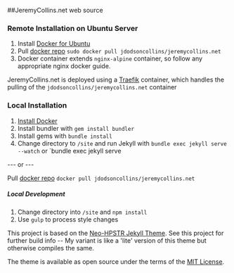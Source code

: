 ##JeremyCollins.net web source

### Remote Installation on Ubuntu Server

1. Install [Docker for Ubuntu](https://docs.docker.com/install/linux/docker-ce/ubuntu/)
2. Pull [docker repo](https://hub.docker.com/r/jdodsoncollins/jeremycollins.net/) `sudo docker pull jdodsoncollins/jeremycollins.net`
3. Docker container extends `nginx-alpine` container, so follow any appropriate nginx docker guide. 

JeremyCollins.net is deployed using a [Traefik](https://docs.traefik.io/) container, which handles the pulling of the `jdodsoncollins/jeremycollins.net` container


### Local Installation

1. [Install Docker](https://docs.docker.com/install/)
2. Install bundler with `gem install bundler`
3. Install gems with `bundle install`
4. Change directory to `/site` and run Jekyll with `bundle exec jekyll serve --watch` or `bundle exec jekyll serve

--- or ---

Pull [docker repo](https://hub.docker.com/r/jdodsoncollins/jeremycollins.net/) `docker pull jdodsoncollins/jeremycollins.net`

##### Local Development

1. Change directory into `/site` and `npm install`
2. Use `gulp` to process style changes


This project is based on the [Neo-HPSTR Jekyll Theme](http://aronbordin.com/neo-hpstr-jekyll-theme). See this project for further build info -- My variant is like a 'lite' version of this theme but otherwise compiles the same.


The theme is available as open source under the terms of the [MIT License](http://opensource.org/licenses/MIT). 
